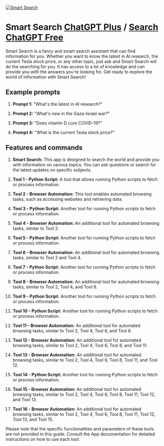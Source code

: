 
[![Smart Search](https://files.oaiusercontent.com/file-0NnwcS1gkBAyLs5n860s1giI?se=2123-10-15T20%3A18%3A49Z&sp=r&sv=2021-08-06&sr=b&rscc=max-age%3D31536000%2C%20immutable&rscd=attachment%3B%20filename%3Dcf622191-f2b0-4ee1-82ef-89e4f818ed32.png&sig=4Mfg9mUyPXkBSgArfGdbMyPwxC7dw%2BSVSrQ7TJcXwQA%3D)](https://chat.openai.com/g/g-w2eZMbfFE-smart-search)

# Smart Search [ChatGPT Plus](https://chat.openai.com/g/g-w2eZMbfFE-smart-search) / [Search ChatGPT Free](https://gptcall.net/index.html#/?search=Smart%20Search)

Smart Search is a fancy and smart search assistant that can find information for you. Whether you want to know the latest in AI research, the current Tesla stock price, or any other topic, just ask and Smart Search will do the searching for you. It has access to a lot of knowledge and can provide you with the answers you're looking for. Get ready to explore the world of information with Smart Search!

## Example prompts

1. **Prompt 1:** "What's the latest in AI research?"

2. **Prompt 2:** "What's new in the Gaza-Israel war?"

3. **Prompt 3:** "Does vitamin D cure COVID-19?"

4. **Prompt 4:** "What is the current Tesla stock price?"

## Features and commands

1. **Smart Search:** This app is designed to search the world and provide you with information on various topics. You can ask questions or search for the latest updates on specific subjects.

2. **Tool 1 - Python Script:** A tool that allows running Python scripts to fetch or process information.

3. **Tool 2 - Browser Automation:** This tool enables automated browsing tasks, such as accessing websites and retrieving data.

4. **Tool 3 - Python Script:** Another tool for running Python scripts to fetch or process information.

5. **Tool 4 - Browser Automation:** An additional tool for automated browsing tasks, similar to Tool 2.

6. **Tool 5 - Python Script:** Another tool for running Python scripts to fetch or process information.

7. **Tool 6 - Browser Automation:** An additional tool for automated browsing tasks, similar to Tool 2 and Tool 4.

8. **Tool 7 - Python Script:** Another tool for running Python scripts to fetch or process information.

9. **Tool 8 - Browser Automation:** An additional tool for automated browsing tasks, similar to Tool 2, Tool 4, and Tool 6.

10. **Tool 9 - Python Script:** Another tool for running Python scripts to fetch or process information.

11. **Tool 10 - Python Script:** Another tool for running Python scripts to fetch or process information.

12. **Tool 11 - Browser Automation:** An additional tool for automated browsing tasks, similar to Tool 2, Tool 4, Tool 6, and Tool 8.

13. **Tool 12 - Browser Automation:** An additional tool for automated browsing tasks, similar to Tool 2, Tool 4, Tool 6, Tool 8, and Tool 11.

14. **Tool 13 - Browser Automation:** An additional tool for automated browsing tasks, similar to Tool 2, Tool 4, Tool 6, Tool 8, Tool 11, and Tool 12.

15. **Tool 14 - Python Script:** Another tool for running Python scripts to fetch or process information.

16. **Tool 15 - Browser Automation:** An additional tool for automated browsing tasks, similar to Tool 2, Tool 4, Tool 6, Tool 8, Tool 11, Tool 12, and Tool 13.

17. **Tool 16 - Browser Automation:** An additional tool for automated browsing tasks, similar to Tool 2, Tool 4, Tool 6, Tool 8, Tool 11, Tool 12, Tool 13, and Tool 15.

Please note that the specific functionalities and parameters of these tools are not provided in this guide. Consult the App documentation for detailed instructions on how to use each tool.


